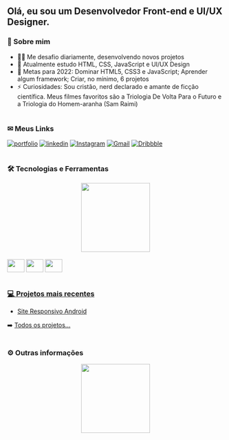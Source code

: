 ## Olá, eu sou um Desenvolvedor Front-end e UI/UX Designer.


### 🚀 Sobre mim

- 👩‍💻 Me desafio diariamente, desenvolvendo novos projetos
- 🧠 Atualmente estudo HTML, CSS, JavaScript e UI/UX Design
- 🥅 Metas para 2022: Dominar HTML5, CSS3 e JavaScript; Aprender algum framework; Criar, no mínimo, 6 projetos
- ⚡️ Curiosidades: Sou cristão, nerd declarado e amante de ficção científica. Meus filmes favoritos são a Triologia De Volta Para o Futuro e a Triologia do Homem-aranha (Sam Raimi)

#

### ✉ Meus Links

<div> 

[![portfolio](https://img.shields.io/badge/my_portfolio-000?style=for-the-badge&logo=ko-fi&logoColor=white)](https://matheusqueirozds.vercel.app)
[![linkedin](https://img.shields.io/badge/linkedin-0A66C2?style=for-the-badge&logo=linkedin&logoColor=white)](https://www.linkedin.com/in/matheusqueirozds)
[![Instagram](https://img.shields.io/badge/Instagram-%23E4405F.svg?style=for-the-badge&logo=Instagram&logoColor=white)](https://www.instagram.com/oabsorvedor)
[![Gmail](https://img.shields.io/badge/Gmail-D14836?style=for-the-badge&logo=gmail&logoColor=white)](mailto:matheusqueirozds)
[![Dribbble](https://img.shields.io/badge/Dribbble-EA4C89?style=for-the-badge&logo=dribbble&logoColor=white)](https://dribbble.com/matheusqueirozds)

</div>
  
#

### 🛠 Tecnologias e Ferramentas

<div align="center">
  <a href="https://github.com/matheusqueirozds">
  <img height="160rem" src="https://github-readme-stats.vercel.app/api/top-langs/?username=matheusqueirozds&layout=compact&langs_count=7&theme=dark"/>
</div>
  
<div align="center" style="display: inline-block"><br>
  <img align="center" height="30" width="40" src="https://cdn.jsdelivr.net/gh/devicons/devicon/icons/html5/html5-original.svg">
  <img align="center" height="30" width="40" src="https://cdn.jsdelivr.net/gh/devicons/devicon/icons/css3/css3-original.svg">
  <img align="center" height="30" width="40" src="https://cdn.jsdelivr.net/gh/devicons/devicon/icons/javascript/javascript-plain.svg">
</div>

#

### 💻 Projetos mais recentes

- [Site Responsivo Android](https://github.com/matheusqueirozds/site-responsivo-android)

➡️ [Todos os projetos...](https://github.com/matheusqueirozds?tab=repositories)

#

### ⚙️ Outras informações

<div align="center">
  <a href="https://github.com/matheusqueirozds">
  <img height="160rem" src="https://github-readme-stats.vercel.app/api?username=matheusqueirozds&show_icons=true&theme=dark&include_all_commits=true&count_private=true"/>
</div>